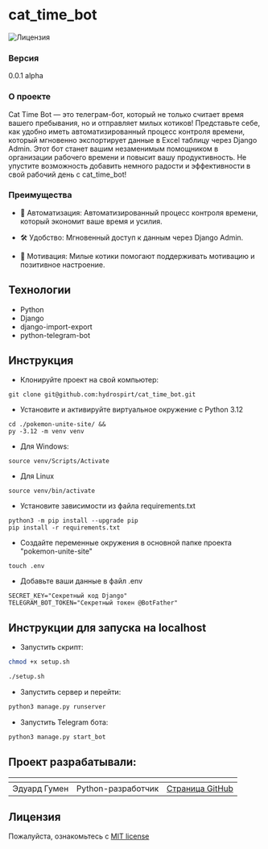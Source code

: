 # cat_time_bot
![Лицензия](https://img.shields.io/github/license/hydrospirt/cat_time_bot)

### Версия

0.0.1 alpha

### О проекте
Cat Time Bot  — это телеграм-бот, который не только считает время вашего пребывания, но и отправляет милых котиков! Представьте себе, как удобно иметь автоматизированный процесс контроля времени, который мгновенно экспортирует данные в Excel таблицу через Django Admin. Этот бот станет вашим незаменимым помощником в организации рабочего времени и повысит вашу продуктивность. Не упустите возможность добавить немного радости и эффективности в свой рабочий день с cat_time_bot!

### Преимущества

- 🤖 Автоматизация: Автоматизированный процесс контроля времени, который экономит ваше время и усилия.

- 🛠️ Удобство: Мгновенный доступ к данным через Django Admin.

- 💪 Мотивация: Милые котики помогают поддерживать мотивацию и позитивное настроение.

## Технологии
- Python
- Django
- django-import-export
- python-telegram-bot

## Инструкция

- Клонируйте проект на свой компьютер:
```
git clone git@github.com:hydrospirt/cat_time_bot.git
```
- Установите и активируйте виртуальное окружение c Python 3.12
```
cd ./pokemon-unite-site/ &&
py -3.12 -m venv venv
```
- Для Windows:
```
source venv/Scripts/Activate
```
- Для Linux
```
source venv/bin/activate
```
- Установите зависимости из файла requirements.txt
```
python3 -m pip install --upgrade pip
pip install -r requirements.txt
```
- Создайте переменные окружения в основной папке проекта "pokemon-unite-site"
```
touch .env
```
- Добавьте ваши данные в файл .env
```
SECRET_KEY="Секретный код Django"
TELEGRAM_BOT_TOKEN="Секретный токен @BotFather"
```
## Инструкции для запуска на localhost
- Запустить скрипт:
```bash
chmod +x setup.sh

./setup.sh
```
- Запустить сервер и перейти:
```bash
python3 manage.py runserver
```
- Запустить Telegram бота:
```bash
python3 manage.py start_bot
```

## Проект разрабатывали:
| <!-- --> | <!-- -->      | <!-- -->    |
|----------|---------------|-------------|
| Эдуард Гумен | Python-разработчик | [Cтраница GitHub](https://github.com/hydrospirt) |


## Лицензия

Пожалуйста, ознакомьтесь с [MIT license](https://github.com/hydrospirt/cat_time_bot?tab=MIT-1-ov-file)
